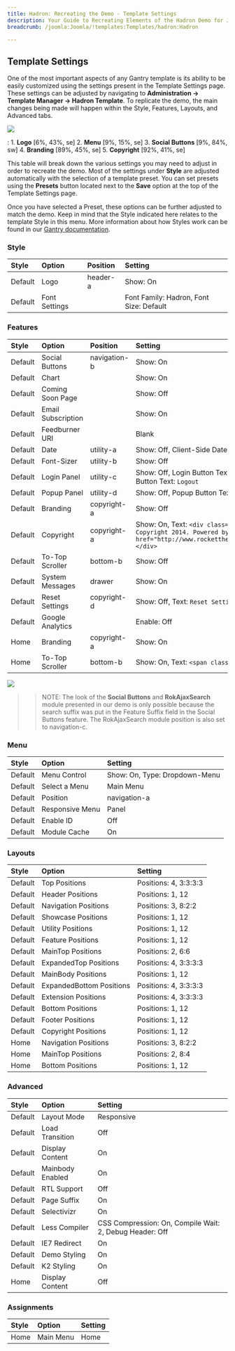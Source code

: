```yaml
---
title: Hadron: Recreating the Demo - Template Settings
description: Your Guide to Recreating Elements of the Hadron Demo for Joomla
breadcrumb: /joomla:Joomla/!templates:Templates/hadron:Hadron

---
```


Template Settings
-----
One of the most important aspects of any Gantry template is its ability to be easily customized using the settings present in the Template Settings page. These settings can be adjusted by navigating to **Administration -> Template Manager -> Hadron Template**. To replicate the demo, the main changes being made will happen within the Style, Features, Layouts, and Advanced tabs. 

![][Hadron2]

:   1. **Logo**  [6%, 43%, se]
    2. **Menu**  [9%, 15%, se]
    3. **Social Buttons** [9%, 84%, sw]
    4. **Branding** [89%, 45%, se]
    5. **Copyright**  [92%, 41%, se]

This table will break down the various settings you may need to adjust in order to recreate the demo. Most of the settings under **Style** are adjusted automatically with the selection of a template preset. You can set presets using the **Presets** button located next to the **Save** option at the top of the Template Settings page.

Once you have selected a Preset, these options can be further adjusted to match the demo. Keep in mind that the Style indicated here relates to the template Style in this menu. More information about how Styles work can be found in our [Gantry documentation][Style].

### Style

| Style   | Option        | Position | Setting                                   |  
| :------ | :------------ | :------- | :---------------------------------------- |  
| Default | Logo          | header-a | Show: On                                  |  
| Default | Font Settings |          | Font Family: Hadron, Font Size: Default |  

### Features

| Style   | Option             | Position     | Setting                                                                                                                                   |  
| :------ | :----------------- | :----------- | :---------------------------------------------------------------------------------------------------------------------------------------- |  
| Default | Social Buttons     | navigation-b | Show: On                                                                                                                                  |  
| Default | Chart              |              | Show: On                                                                                                                                  |  
| Default | Coming Soon Page   |              | Show: Off                                                                                                                                 |  
| Default | Email Subscription |              | Show: On                                                                                                                                  |  
| Default | Feedburner URI     |              | Blank                                                                                                                                     |  
| Default | Date               | utility-a    | Show: Off, Client-Side Date: Off                                                                                                          |  
| Default | Font-Sizer         | utility-b    | Show: Off                                                                                                                                 |  
| Default | Login Panel        | utility-c    | Show: Off, Login Button Text: `Member Login`, Logout Button Text: `Logout`                                                                |  
| Default | Popup Panel        | utility-d    | Show: Off, Popup Button Text: `Popup Module`                                                                                              |  
| Default | Branding           | copyright-a  | Show: Off                                                                                                                                 |  
| Default | Copyright          | copyright-a  | Show: On, Text: `<div class="rt-small-text">&copy; Copyright 2014. Powered by <a href="http://www.rockettheme.com">RocketTheme</a>.</div>`|  
| Default | To-Top Scroller    | bottom-b     | Show: Off                                                                                                                                 |  
| Default | System Messages    | drawer       | Show: On                                                                                                                                  |  
| Default | Reset Settings     | copyright-d  | Show: Off, Text: `Reset Settings`                                                                                                         |  
| Default | Google Analytics   |              | Enable: Off                                                                                                                               |  
| Home    | Branding           | copyright-a  | Show: On                                                                                                                                  |
| Home    | To-Top Scroller    | bottom-b     | Show: On, Text: `<span class="icon-angle-up"></span>`                                                                                     |

![][socialbuttons]

>> NOTE: The look of the **Social Buttons** and **RokAjaxSearch** module presented in our demo is only possible because the search suffix was put in the Feature Suffix field in the Social Buttons feature. The RokAjaxSearch module position is also set to navigation-c.

### Menu

| Style   | Option          | Setting                       |  
| :------ | :-------------- | :---------------------------- |  
| Default | Menu Control    | Show: On, Type: Dropdown-Menu |  
| Default | Select a Menu   | Main Menu                     |  
| Default | Position        | navigation-a                  |  
| Default | Responsive Menu | Panel                         |  
| Default | Enable ID       | Off                           |  
| Default | Module Cache    | On                            |  

### Layouts

| Style   | Option                   | Setting               |  
| :------ | :----------------------- | :-------------------- |  
| Default | Top Positions            | Positions: 4, 3:3:3:3 |  
| Default | Header Positions         | Positions: 1, 12      |  
| Default | Navigation Positions     | Positions: 3, 8:2:2   |  
| Default | Showcase Positions       | Positions: 1, 12      |  
| Default | Utility Positions        | Positions: 1, 12      |  
| Default | Feature Positions        | Positions: 1, 12      |  
| Default | MainTop Positions        | Positions: 2, 6:6     |  
| Default | ExpandedTop Positions    | Positions: 4, 3:3:3:3 |  
| Default | MainBody Positions       | Positions: 1, 12      |  
| Default | ExpandedBottom Positions | Positions: 4, 3:3:3:3 |  
| Default | Extension Positions      | Positions: 4, 3:3:3:3 |  
| Default | Bottom Positions         | Positions: 1, 12      |  
| Default | Footer Positions         | Positions: 1, 12      |  
| Default | Copyright Positions      | Positions: 1, 12      |  
| Home    | Navigation Positions     | Positions: 3, 8:2:2   |
| Home    | MainTop Positions        | Positions: 2, 8:4     |
| Home    | Bottom Positions         | Positions: 1, 12      |

### Advanced
| Style   | Option           | Setting                                                 |  
| :------ | :--------------- | :------------------------------------------------------ |  
| Default | Layout Mode      | Responsive                                              |  
| Default | Load Transition  | Off                                                     |  
| Default | Display Content  | On                                                      |  
| Default | Mainbody Enabled | On                                                      |  
| Default | RTL Support      | Off                                                     |  
| Default | Page Suffix      | On                                                      |  
| Default | Selectivizr      | On                                                      |  
| Default | Less Compiler    | CSS Compression: On, Compile Wait: 2, Debug Header: Off |  
| Default | IE7 Redirect     | On                                                      |  
| Default | Demo Styling     | On                                                      |  
| Default | K2 Styling       | On                                                      |  
| Home    | Display Content  | Off                                                     |  

### Assignments
| Style | Option    | Setting |  
| :---- | :-------- | :------ |  
| Home  | Main Menu | Home    |  

[demo25]: assets/hadron.jpg
[menu]: ../../start/menu.md
[Style]: http://www.gantry-framework.org/documentation/joomla/configure
[Hadron2]: assets/hadron2.jpeg
[socialbuttons]: assets/socialbuttons.jpg
